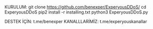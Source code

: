 KURULUM:
git clone https://github.com/benexper/ExperyousDDoS/
cd ExperyousDDoS
pip2 install -r installing.txt
python3 ExperyousDDoS.py

DESTEK İÇİN: t.me/benexper
KANALLLARİMİZ: t.me/experyouskanallar
